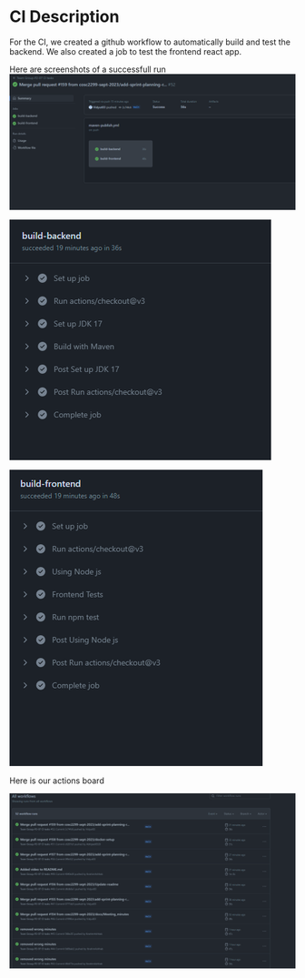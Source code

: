 # CI Description

For the CI, we created a github workflow to automatically build and test the backend.
We also created a job to test the frontend react app.

Here are screenshots of a successfull run
![Alt text](images/CI_image.png)

![Alt text](images/CI_backend.png)

![Alt text](images/CI_frontend.png)

Here is our actions board

![Alt text](images/CI_all.png)
